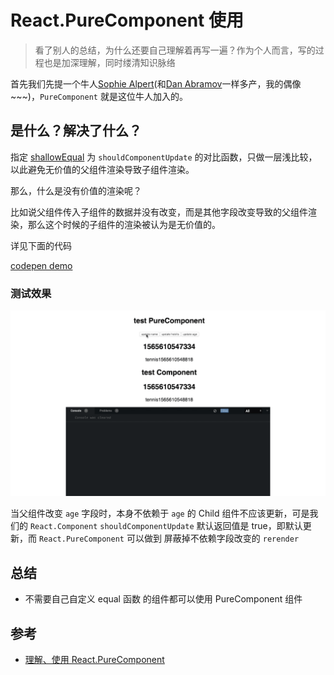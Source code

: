 # React.PureComponent 使用

> 看了别人的总结，为什么还要自己理解着再写一遍？作为个人而言，写的过程也是加深理解，同时缕清知识脉络

首先我们先提一个牛人[Sophie Alpert](https://github.com/sophiebits)(和[Dan Abramov](https://github.com/gaearon)一样多产，我的偶像~~~)，`PureComponent` 就是这位牛人加入的。


## 是什么？解决了什么？

指定 [shallowEqual](https://github.com/facebook/fbjs/blob/c69904a511b900266935168223063dd8772dfc40/packages/fbjs/src/core/shallowEqual.js#L39) 为 `shouldComponentUpdate` 的对比函数，只做一层浅比较，以此避免无价值的父组件渲染导致子组件渲染。

那么，什么是没有价值的渲染呢？

比如说父组件传入子组件的数据并没有改变，而是其他字段改变导致的父组件渲染，那么这个时候的子组件的渲染被认为是无价值的。

详见下面的代码

[codepen demo](https://codesandbox.io/s/purecomponent-lzeyn)

### 测试效果

![react pure component](../imgs/react-pure-component.gif)

当父组件改变 `age` 字段时，本身不依赖于 `age` 的 Child 组件不应该更新，可是我们的 `React.Component`  `shouldComponentUpdate` 默认返回值是 true，即默认更新，而 `React.PureComponent` 可以做到 屏蔽掉不依赖字段改变的 `rerender`


## 总结

- 不需要自己自定义 equal 函数 的组件都可以使用 PureComponent 组件

## 参考

- [理解、使用 React.PureComponent](https://github.com/AnHongpeng/blog/issues/5)